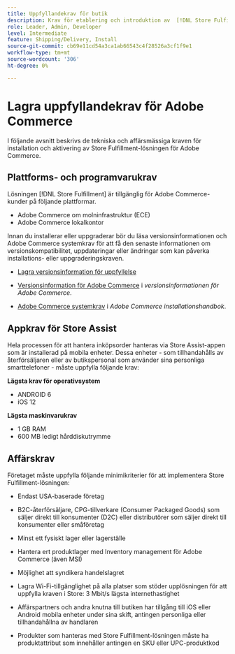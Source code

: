 ```yaml
---
title: Uppfyllandekrav för butik
description: Krav för etablering och introduktion av  [!DNL Store Fulfillment solution].
role: Leader, Admin, Developer
level: Intermediate
feature: Shipping/Delivery, Install
source-git-commit: cb69e11cd54a3ca1ab66543c4f28526a3cf1f9e1
workflow-type: tm+mt
source-wordcount: '306'
ht-degree: 0%

---
```


# Lagra uppfyllandekrav för Adobe Commerce

I följande avsnitt beskrivs de tekniska och affärsmässiga kraven för installation och aktivering av Store Fulfillment-lösningen för Adobe Commerce.

## Plattforms- och programvarukrav

Lösningen [!DNL Store Fulfillment] är tillgänglig för Adobe Commerce-kunder på följande plattformar.

- Adobe Commerce om molninfrastruktur (ECE)
- Adobe Commerce lokalkontor

Innan du installerar eller uppgraderar bör du läsa versionsinformationen och Adobe Commerce systemkrav för att få den senaste informationen om versionskompatibilitet, uppdateringar eller ändringar som kan påverka installations- eller uppgraderingskraven.

- [Lagra versionsinformation för uppfyllelse](release-notes.md)

- [Versionsinformation för Adobe Commerce](https://experienceleague.adobe.com/docs/commerce-operations/release/versions.html?lang=sv-SE) i *versionsinformationen för Adobe Commerce*.

- [Adobe Commerce systemkrav](https://experienceleague.adobe.com/docs/commerce-operations/installation-guide/system-requirements.html?lang=sv-SE) i *Adobe Commerce installationshandbok*.


## Appkrav för Store Assist

Hela processen för att hantera inköpsorder hanteras via Store Assist-appen som är installerad på mobila enheter. Dessa enheter - som tillhandahålls av återförsäljaren eller av butikspersonal som använder sina personliga smarttelefoner - måste uppfylla följande krav:

**Lägsta krav för operativsystem**

- ANDROID 6
- iOS 12

**Lägsta maskinvarukrav**

- 1 GB RAM
- 600 MB ledigt hårddiskutrymme

## Affärskrav

Företaget måste uppfylla följande minimikriterier för att implementera Store Fulfillment-lösningen:

- Endast USA-baserade företag

- B2C-återförsäljare, CPG-tillverkare (Consumer Packaged Goods) som säljer direkt till konsumenter (D2C) eller distributörer som säljer direkt till konsumenter eller småföretag

- Minst ett fysiskt lager eller lagerställe

- Hantera ert produktlager med Inventory management för Adobe Commerce (även MSI)

- Möjlighet att syndikera handelslagret

- Lagra Wi-Fi-tillgänglighet på alla platser som stöder upplösningen för att uppfylla kraven i Store: 3 Mbit/s lägsta internethastighet

- Affärspartners och andra knutna till butiken har tillgång till iOS eller Android mobila enheter under sina skift, antingen personliga eller tillhandahållna av handlaren

- Produkter som hanteras med Store Fulfillment-lösningen måste ha produktattribut som innehåller antingen en SKU eller UPC-produktkod
